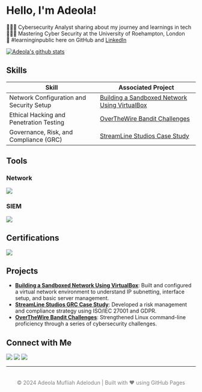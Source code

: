 # Hello, I'm Adeola! 

👩🏻‍💻 Cybersecurity Analyst sharing about my journey and learnings in tech<br/>
👩🏻‍🎓 Mastering Cyber Security at the University of Roehampton, London<br/>
🌷 #learninginpublic here on GitHub and [LinkedIn](https://shorturl.at/YV2Cz)<br/>

<!-- 🎨 Making videos about Tech, Health, Lifestyle<br/> 
💭 Currently learning about ...!<br/> -->

<!-- I am passionate about leveraging technology to drive positive change. I am committed to developing expertise in Governance, Risk, and Compliance (GRC) and Digital Forensics and Incident Response (DFIR).

Through my academic studies and hands-on experience in cybersecurity, I have honed skills in risk management, network security, and ethical hacking. I am eager to contribute by implementing security solutions and protecting digital assets.

As a lifelong learner and advocate for knowledge sharing, I am equally driven by a desire to give back to the community and inspire others to thrive in the ever-evolving world of cybersecurity. -->


[![Adeola's github stats](https://github-readme-stats.vercel.app/api?username=bintMA&count_private=true&show_icons=true&theme=transparent&hide_rank=false)](https://github.com/anuraghazra/github-readme-stats)

## Skills

| **Skill**                                    | **Associated Project**                                       |
|-----------------------------------------------|-------------------------------------------------------------|
| Network Configuration and Security Setup     | [Building a Sandboxed Network Using VirtualBox](https://github.com/)   |
| Ethical Hacking and Penetration Testing      | [OverTheWire Bandit Challenges](https://github.com/) |
| Governance, Risk, and Compliance (GRC)       | [StreamLine Studios Case Study](https://github.com/) |


## Tools

### Network
<div>
    <img src="https://img.shields.io/badge/-Wireshark-1679A7?&style=for-the-badge&logo=Wireshark&logoColor=white" />
</div>


### SIEM
<div>
    <img src="https://img.shields.io/badge/-Splunk-000000?&style=for-the-badge&logo=Splunk&logoColor=white" />
</div>

## Certifications
<div>
    <img src="https://img.shields.io/badge/-LetsDefend_SOC_Path-00BFFF?&style=for-the-badge&logoColor=white" />
</div>

## Projects

- **[Building a Sandboxed Network Using VirtualBox](https://github.com/)**: Built and configured a virtual network environment to understand IP subnetting, interface setup, and basic server management.
- **[StreamLine Studios GRC Case Study](https://github.com/)**: Developed a risk management and compliance strategy using ISO/IEC 27001 and GDPR.
- **[OverTheWire Bandit Challenges](https://github.com/)**: Strengthened Linux command-line proficiency through a series of cybersecurity challenges.
## Connect with Me
<div>
    <a href="https://www.linkedin.com/in/adeola-mufliah-adelodun/" target="_blank"><img src="https://img.shields.io/badge/-LinkedIn-0072b1?&style=for-the-badge&logo=linkedin&logoColor=white" /></a>
    <a href="https://x.com/bintMA_" target="_blank"><img src="https://img.shields.io/badge/-X-000000?&style=for-the-badge&logo=X&logoColor=white" /></a>
    <a href="https://www.instagram.com/_bintma/" target="_blank"><img src="https://img.shields.io/badge/-Instagram-E4405F?&style=for-the-badge&logo=instagram&logoColor=white" /></a>
</div>

---
<footer style="text-align:center; padding:20px; font-size:14px; color:gray;">
  © 2024 Adeola Mufliah Adelodun | Built with ❤️ using GitHub Pages
</footer>
